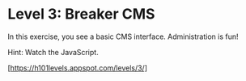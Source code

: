 Level 3: Breaker CMS
====================

In this exercise, you see a basic CMS interface. Administration is fun!

Hint: Watch the JavaScript.

[https://h101levels.appspot.com/levels/3/]
